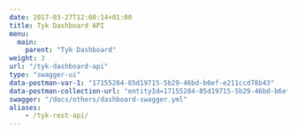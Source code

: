 ```yaml
---
date: 2017-03-27T12:08:14+01:00
title: Tyk Dashboard API
menu:
  main:
    parent: "Tyk Dashboard"
weight: 3
url: "/tyk-dashboard-api"
type: "swagger-ui"
data-postman-var-1: "17155284-85d19715-5b29-46bd-b6ef-e211ccd78b43"
data-postman-collection-url: "entityId=17155284-85d19715-5b29-46bd-b6ef-e211ccd78b43&entityType=collection&workspaceId=379673ec-4cc5-4b8e-bef5-8a6a988071cb"
swagger: "/docs/others/dashboard-swagger.yml"
aliases:
    - /tyk-rest-api/
---
```

